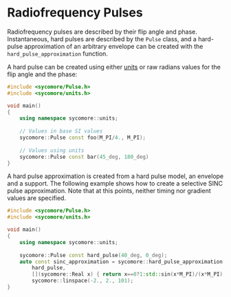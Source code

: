 # Radiofrequency Pulses

Radiofrequency pulses are described by their flip angle and phase. Instantaneous, hard pulses are described by the `Pulse` class, and a hard-pulse approximation of an arbitrary envelope can be created with the `hard_pulse_approximation` function.

A hard pulse can be created using either [units](units.md) or raw radians values for the flip angle and the phase:

```cpp
#include <sycomore/Pulse.h>
#include <sycomore/units.h>

void main()
{
    using namespace sycomore::units;
    
    // Values in base SI values
    sycomore::Pulse const foo(M_PI/4., M_PI);
    
    // Values using units
    sycomore::Pulse const bar(45_deg, 180_deg)
}
```

A hard pulse approximation is created from a hard pulse model, an envelope and a support. The following example shows how to create a selective SINC pulse approximation. Note that at this points, neither timing nor gradient values are specified.

```cpp
#include <sycomore/Pulse.h>
#include <sycomore/units.h>

void main()
{
    using namespace sycomore::units;
    
    sycomore::Pulse const hard_pulse(40_deg, 0_deg);
    auto const sinc_approximation = sycomore::hard_pulse_approximation(
        hard_pulse, 
        [](sycomore::Real x) { return x==0?1:std::sin(x*M_PI)/(x*M_PI); },
        sycomore::linspace(-2., 2., 101);
}
```
